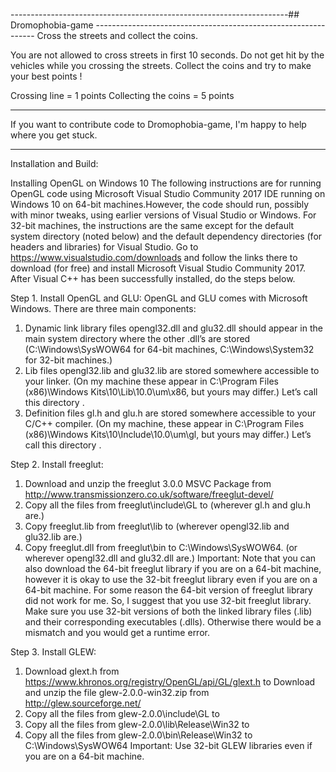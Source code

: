 ---------------------------------------------------------------------## Dromophobia-game  ---------------------------------------------------------------
Cross the streets and collect the coins.

You are not allowed to cross streets in first 10 seconds. Do not get hit by the vehicles while you crossing the streets.
Collect the coins and try to make your best points ! 

Crossing line = 1 points
Collecting the coins = 5 points

--------------------------------------------------------------------------------------------------------------------------

If you want to contribute code to Dromophobia-game, I'm happy to help where you get stuck.

--------------------------------------------------------------------------------------------------------------------------

Installation and Build:

Installing OpenGL on Windows 10
The following instructions are for running OpenGL code using Microsoft Visual Studio Community 2017 IDE running 
on Windows 10 on 64-bit machines.However, the code should run, possibly with minor tweaks, using earlier versions 
of Visual Studio or Windows. For 32-bit machines, the instructions are the same except for the default 
system directory (noted below) and the default dependency directories (for headers and libraries) for Visual Studio.
Go to https://www.visualstudio.com/downloads and follow the links there to download (for free) and install Microsoft 
Visual Studio Community 2017. After Visual C++ has been successfully installed, do the steps below.

Step 1. Install OpenGL and GLU: OpenGL and GLU comes with Microsoft Windows. There are three main components:
1. Dynamic link library files opengl32.dll and glu32.dll should appear in the main system directory where the 
other .dll’s are stored (C:\Windows\SysWOW64 for 64-bit machines, C:\Windows\System32 for 32-bit machines.)
2. Lib files opengl32.lib and glu32.lib are stored somewhere accessible to your linker. (On my machine these 
appear in C:\Program Files (x86)\Windows Kits\10\Lib\10.0\um\x86, but yours may differ.) 
Let’s call this directory <MyLibraryDir>.
3. Definition files gl.h and glu.h are stored somewhere accessible to your C/C++ compiler. 
(On my machine, these appear in C:\Program Files (x86)\Windows Kits\10\Include\10.0\um\gl, but yours may differ.) 
Let’s call this directory <MyIncludeDir>.

Step 2. Install freeglut:
1. Download and unzip the freeglut 3.0.0 MSVC Package from
http://www.transmissionzero.co.uk/software/freeglut-devel/
2. Copy all the files from freeglut\include\GL to <MyIncludeDir> (wherever gl.h and glu.h are.)
3. Copy freeglut.lib from freeglut\lib to <MyLibraryDir> (wherever opengl32.lib and glu32.lib
are.)
4. Copy freeglut.dll from freeglut\bin to C:\Windows\SysWOW64. (or wherever opengl32.dll
and glu32.dll are.)
Important: Note that you can also download the 64-bit freeglut library if you are on a 64-bit machine, 
however it is okay to use the 32-bit freeglut library even if you are on a 64-bit machine. For some reason 
the 64-bit version of freeglut library did not work for me. So, I suggest that you use 32-bit freeglut library. 
Make sure you use 32-bit versions of both the linked library files (.lib) and their corresponding executables (.dlls). 
Otherwise there would be a mismatch and you would get a runtime error.
  
Step 3. Install GLEW:
1. Download glext.h from https://www.khronos.org/registry/OpenGL/api/GL/glext.h to <MyIncludeDir>
Download and unzip the file glew-2.0.0-win32.zip from http://glew.sourceforge.net/
2. Copy all the files from glew-2.0.0\include\GL to <MyIncludeDir>
3. Copy all the files from glew-2.0.0\lib\Release\Win32 to <MyLibraryDir>
4. Copy all the files from glew-2.0.0\bin\Release\Win32 to C:\Windows\SysWOW64
Important: Use 32-bit GLEW libraries even if you are on a 64-bit machine.
